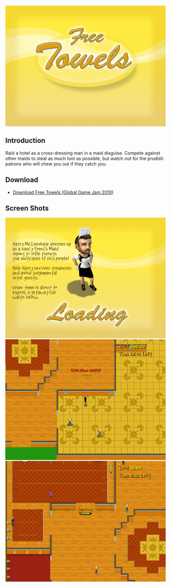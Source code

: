 ![TitleScrene.png](/media/migrated_media-TitleScrene.png)

## Introduction

Raid a hotel as a cross-dressing man in a maid disguise. Compete against other maids to steal as much loot as possible, but watch out for the prudish patrons who will chew you out if they catch you.

## Download

-   [Download Free Towels (Global Game Jam 2010)](/games/FreeTowels.zip.md)

## Screen Shots

![FreeTowelsScreen1.png](/media/migrated_media-FreeTowelsScreen1.png) ![FreeTowelsScreen2.png](/media/migrated_media-FreeTowelsScreen2.png) ![FreeTowelsScreen3.png](/media/migrated_media-FreeTowelsScreen3.png)
